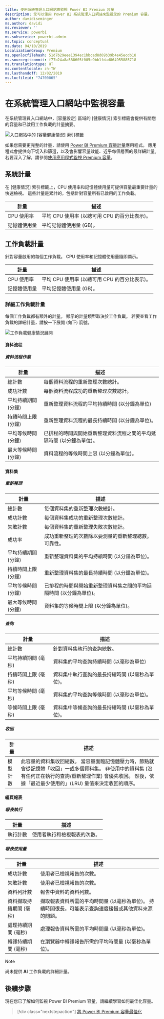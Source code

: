 ```yaml
---
title: 使用系統管理入口網站來監視 Power BI Premium 容量
description: 您可以使用 Power BI 系統管理入口網站來監視您的 Premium 容量。
author: davidiseminger
ms.author: davidi
ms.reviewer: ''
ms.service: powerbi
ms.subservice: powerbi-admin
ms.topic: conceptual
ms.date: 04/10/2019
LocalizationGroup: Premium
ms.openlocfilehash: 51d7b29eee1394ec1bbcad8d69b39b4e45ecdb18
ms.sourcegitcommit: f77b24a8a588605f005c9bb1fdad864955885718
ms.translationtype: HT
ms.contentlocale: zh-TW
ms.lasthandoff: 12/02/2019
ms.locfileid: "74700065"
---
```

# <a name="monitor-capacities-in-the-admin-portal"></a>在系統管理入口網站中監視容量

在系統管理員入口網站中，[容量設定]  區域的 [健康情況]  索引標籤會提供有關您的容量和已啟用工作負載的計量摘要。  

![入口網站中的 [容量健康情況] 索引標籤](media/service-admin-premium-monitor-portal/admin-portal-health.png)

如果您需要更完整的計量，請使用 [Power BI Premium 容量計量](service-admin-premium-monitor-capacity.md)應用程式。 應用程式會提供向下切入和篩選，以及會影響容量效能、近乎每個層面的最詳細計量。 若要深入了解，請參閱[使用應用程式監視 Premium 容量](service-admin-premium-monitor-capacity.md)。

## <a name="system-metrics"></a>系統計量

在 [健康情況]  索引標籤上，CPU 使用率和記憶體使用量可提供容量最重要計量的快速檢視。 這些計量是累計的，包括針對容量所有已啟用的工作負載。

| **計量** | **描述** |
| --- | --- |
| CPU 使用率 | 平均 CPU 使用率 (以總可用 CPU 的百分比表示)。 |
| 記憶體使用量 | 平均記憶體使用量 (GB)。|

## <a name="workload-metrics"></a>工作負載計量

針對容量啟用的每個工作負載。 CPU 使用率和記憶體使用量隨即顯示。

| **計量** | **描述** |
| --- | --- |
| CPU 使用率 | 平均 CPU 使用率 (以總可用 CPU 的百分比表示)。 |
| 記憶體使用量 | 平均記憶體使用量 (GB)。|

### <a name="detailed-workload-metrics"></a>詳細工作負載計量

每個工作負載都有額外的計量。 顯示的計量類型取決於工作負載。 若要查看工作負載的詳細計量，請按一下展開 (向下) 箭號。

![工作負載健康情況展開](media/service-admin-premium-monitor-portal/admin-portal-health-expand.png)

#### <a name="dataflows"></a>資料流程

##### <a name="dataflow-operations"></a>資料流程作業

| **計量** | **描述** |
| --- | --- |
| 總計數 | 每個資料流程的重新整理次數總計。 |
| 成功計數 | 每個資料流程成功的重新整理次數總計。|
| 平均持續期間 (分鐘) | 重新整理資料流程的平均持續時間 (以分鐘為單位) |
| 持續時間上限 (分鐘) | 重新整理資料流程的最長持續時間 (以分鐘為單位)。 |
| 平均等候時間 (分鐘) | 已排程的時間與開始重新整理資料流程之間的平均延隔時間 (以分鐘為單位)。 |
| 最大等候時間 (分鐘) | 資料流程的等候時間上限 (以分鐘為單位)。  |

#### <a name="datasets"></a>資料集

##### <a name="refresh"></a>重新整理

| **計量** | **描述** |
| --- | --- |
| 總計數 | 每個資料集的重新整理次數總計。 |
| 成功計數 | 每個資料集成功的重新整理次數總計。 |
| 失敗計數 | 每個資料集的重新整理失敗次數總計。 |
| 成功率  | 成功重新整理的次數除以要測量的重新整理總數。 可靠性。 |
| 平均持續期間 (分鐘) | 重新整理資料集的平均持續時間 (以分鐘為單位)。  |
| 持續時間上限 (分鐘) | 重新整理資料集的最長持續時間 (以分鐘為單位)。 |
| 平均等候時間 (分鐘) | 已排程的時間與開始重新整理資料集之間的平均延隔時間 (以分鐘為單位)。 |
| 最大等候時間 (分鐘) | 資料集的等候時間上限 (以分鐘為單位)。 |

##### <a name="query"></a>查詢

| **計量** | **描述** |
| --- | --- |
| 總計數 | 針對資料集執行的查詢總數。 |
| 平均持續期間 (毫秒) |資料集的平均查詢持續時間 (以毫秒為單位)|
| 持續時間上限 (毫秒) |資料集中執行查詢的最長持續時間 (以毫秒為單位)。 |
| 平均等候時間 (毫秒) |資料集的平均查詢等候時間 (以毫秒為單位)。 |
| 等候時間上限 (毫秒) |資料集中等候查詢的最長持續時間 (以毫秒為單位)。 |

##### <a name="eviction"></a>收回

| **計量** | **描述** |
| --- | --- |
| 模型計數 | 此容量的資料集收回總數。 當容量面臨記憶體壓力時，節點就會從記憶體「收回」一或多個資料集。 非使用中的資料集 (沒有任何正在執行的查詢/重新整理作業) 會優先收回。 然後，依據「最近最少使用的」(LRU) 量值來決定收回的順序。 |

#### <a name="paginated-reports"></a>編頁報表

##### <a name="report-execution"></a>報表執行

| **計量** | **描述** |
| --- | --- |
| 執行計數  | 使用者執行和檢視報表的次數。|

##### <a name="report-usage"></a>報表使用量

| **計量** | **描述** |
| --- | --- |
| 成功計數 | 使用者已檢視報告的次數。 |
| 失敗計數 |使用者已檢視報告的次數。|
| 資料列計數 |報告中資料的資料列數。 |
| 資料擷取持續期間 (毫秒) |擷取報表資料所需的平均時間量 (以毫秒為單位)。 持續時間很長，可能表示查詢速度緩慢或其他資料來源的問題。  |
| 處理持續期間 (毫秒) |處理報告資料所需的平均時間量 (以毫秒為單位)。 |
| 轉譯持續期間 (毫秒) |在瀏覽器中轉譯報告所需的平均時間量 (以毫秒為單位)。 |

> [!NOTE]
> 尚未提供 **AI** 工作負載的詳細計量。

## <a name="next-steps"></a>後續步驟

現在您已了解如何監視 Power BI Premium 容量，請繼續學習如何最佳化容量。

> [!div class="nextstepaction"]
> [將 Power BI Premium 容量最佳化](service-premium-capacity-optimize.md)
